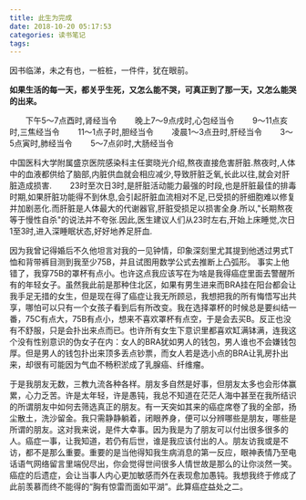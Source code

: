 ```yaml
---
title: 此生为完成
date: 2018-10-20 05:17:53
categories: 读书笔记
tags:
---
```


因书临涕，未之有也，一桩桩，一件件，犹在眼前。

**如果生活的每一天，都关乎生死，又怎么能不哭，可真正到了那一天，又怎么能哭的出来。**

　　下午5～7点酉时,肾经当令
　　晚上7～9点戌时,心包经当令
　　9～11点亥时,三焦经当令
　　11～1点子时,胆经当令
　　凌晨1～3点丑时,肝经当令
　　3～5点寅时,肺经当令
　　5～7点卯时,大肠经当令

中国医科大学附属盛京医院感染科主任窦晓光介绍,熬夜直接危害肝脏.熬夜时,人体中的血液都供给了脑部,内脏供血就会相应减少,导致肝脏乏氧,长此以往,就会对肝脏造成损害.
　　23时至次日3时,是肝脏活动能力最强的时段,也是肝脏最佳的排毒时期,如果肝脏功能得不到休息,会引起肝脏血流相对不足,已受损的肝细胞难以修复并加剧恶化.而肝脏是人体最大的代谢器官,肝脏受损足以损害全身.所以,"长期熬夜等于慢性自杀"的说法并不夸张.因此,医生建议人们从23时左右,开始上床睡觉,次日1至3时,进入深睡眠状态,好好地养足肝血.

因为我曾记得婚后不久他坦言对我的一见钟情，印象深刻里尤其提到他透过男式T恤和背带裤目测到我至少75B，并且试图用数学公式去推断上凸弧形。
事实上他错了，我穿75B的罩杯有点小。也许这点我应该写在为啥是我得癌症里面去警醒所有的年轻女子。虽然我此前是那种住北区，如果有男生进来而BRA挂在阳台都会让我手足无措的女生，但是现在得了癌症让我无所顾忌，我想把我的所有悔悟写出共享，哪怕可以只有一个女孩子看到后有所改变。我在选择罩杯的时候总是要纠结一番，75C有点大，75B有点小，想来不喜欢罩杯有点空，于是会去买B。反正也没有不舒服，只是会扑出来点而已。也许所有女生下意识里都喜欢缸满钵满，连我这个没有性别意识的伪女子在内：女人的BRA犹如男人的钱包，男人谁也不会嫌钱包厚。但是男人的钱包扑出来顶多丢点钞票，而女人若是选小点的BRA让乳房扑出来，却很有可能因为气血不畅积淤成了乳腺癌、纤维瘤。

于是我朋友无数，三教九流各种各样。朋友多自然是好事，但朋友太多也会形体赢累，心力乏苦。许是太年轻，许是愚钝，我总不知道在茫茫人海中甚至在我所结识的所谓朋友中如何去筛选真正的朋友。有一天突如其来的癌症席卷了我的全部，扬尘散土，洗沙留金。我只需静静躺着，闭眼养身，便可以分辨哪些是朋友，哪些是所谓的朋友。这对我来说，是件大幸事。因为我是为了朋友可以付出很多很多的人。癌症一事，让我知道，若仍有后世，谁是我应该付出的人。朋友访我或是不访，都不是那么重要。重要的是当他得知我生病消息的第一反应，眼神表情乃至电话语气网络留言里端倪尽出，你会觉得世间很多人情世故是那么的让你淡然一笑。癌症的后遗症，会让当事人内心更加敏感而外在表现愈加愚钝。我想我终于修成了此前羡慕而终不能得的“胸有惊雷而面如平湖”。此算癌症益处之二。

